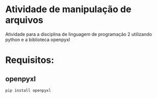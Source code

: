 # Atividade de manipulação de arquivos
Atividade para a disciplina de linguagem de programação 2 utilizando python e a biblioteca openpyxl

# Requisitos:
## openpyxl
    pip install openpyxl